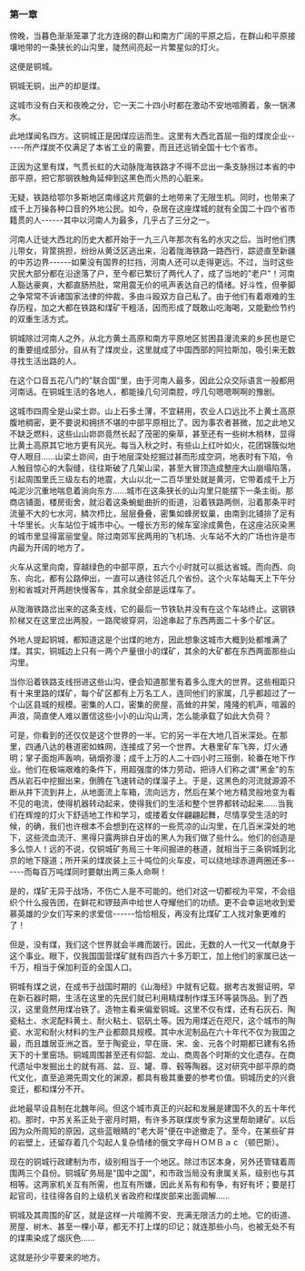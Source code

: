 ### 第一章

傍晚，当暮色渐渐笼罩了北方连绵的群山和南方广阔的平原之后，在群山和平原接壤地带的一条狭长的山沟里，陡然间亮起一片繁星似的灯火。

这便是铜城。

铜城无铜，出产的却是煤。

这城市没有白天和夜晚之分，它一天二十四小时都在激动不安地喧腾着，象一锅沸水。

此地煤闻名四方。这铜城正是因煤应运而生。这里有大西北首屈一指的煤炭企业------所产煤炭不仅满足了本省工业的需要，而且还远销全国十七个省市。

正因为这里有煤，气贯长虹的大动脉陇海铁路才不得不岔出一条支脉拐过本省的中部平原，把它那钢铁触角延伸到这黑色而火热的心脏来。

无疑，铁路给鄂尔多斯地区南缘这片荒僻的土地带来了无限生机。同时，也带来了成千上万操各种口音的外地公民。如今，杂居在这座煤城的就有全国二十四个省市籍贯的人------其中以河南人为最多，几乎占了三分之一。

河南人迁徙大西北的历史大都开始于一九三八年那次有名的水灾之后。当时他们携儿带女，背筐挑担，纷纷从黄泛区逃出来，沿着陇海铁路一路西行，踪迹直至新疆的中苏边界------如果没有国界的拦挡，河南人还可以走得更远。不过，当时这些灾民大部分都在沿途落了户，至今都已繁衍了两代人了，成了当地的"老户"！河南人豁达豪爽，大都直肠热肚，常用震无价的吼声表达自己的情绪。好斗性，但拳脚之争常常不诉诸国家法律的仲裁，多由斗殴双方自己私了。由于他们有着艰难的生存历程，加之大都在铁路和煤矿干粗活，因而形成了既敢山吃海喝，又能勤俭节约的双重生活方式。

铜城除过河南人之外，从北方黄土高原和南方平原地区贫困县漫流来的乡民也是它的重要组成部分。自从有了煤炭业，这里就成了中国西部的阿拉斯加，吸引来无数寻找生活出路的人。

在这个口音五花八门的"联合国"里，由于河南人最多，因此公众交际语言一般都用河南话。在铜城生活的各地人，都能操几句河南腔，哼几句嗯嗯啊啊的豫剧。

这城市四周全是山梁土峁。山上石多土薄，不宜耕用，农业人口远比不上黄土高原腹地稠密，更不要说和拥挤不堪的中部平原相比了。因为事农者甚微，加之此地又不缺乏燃料，这些山山峁峁竟然长起了茂密的柴草，甚至还有一些树木梢林，显得比黄土高原其它地方更有风光。每当入秋之时，有些山上红叶如火，花团锦簇似地夺人眼目......山梁土峁间，由于地层深处挖掘过甚而形成空洞，地表时有下陷，令人触目惊心的大裂缝，往往斯破了几架山梁，甚至大冒顶造成整座大山崩塌陷落，引起周围里氏三级左右的地震，大山以北一二百华里处就是黄河，它带着成千上万吨泥沙沉重地喘息着淌向东方......城市在这条狭长的山沟里只能摆下一条主街。那商店铺面，楼房街舍，就沿着这条蜿蜓曲折的街道，沿着铁路两侧，沿着那条平时流量不大的七水河，鳞次栉比，层层叠叠，密集如蜂房蚁巢，由南到北铺排了足有十华里长。火车站位于城市中心。一幢长方形的候车室涂成黄色，在这座沾灰染黑的城市里显得富丽堂皇。除过南郊军民两用的飞机场、火车站不大的广场也许是市内最为开阔的地方了。

火车从这里向南，穿越绿色的中部平原，五六个小时就可以抵达省城。而向西、向东、向北，都有公路伸出，一直可以通往邻近几个省份。这个火车站每天上下午分别和省城对开两趟快慢客车，其余就全部是运煤车了。

从陇海铁路岔出来的这条支线，它的最后一节铁轨并没有在这个车站终止。这钢铁阶梯又在这里岔出两股，一路爬坡穿洞，沿途串起了东西两面二十多个矿区。

外地人提起铜城，都知道这是个出煤的地方，因此想象这城市大概到处都堆满了煤。其实，铜城边上只有一两个产量很小的煤矿，其余的大矿都在东西两面那些山沟里。

当你沿着铁路支线拐进这些山沟，便会知道那里有着多么庞大的世界。这些相距只有十来里路的煤矿，每个矿区都有上万名工人，连同他们的家属，几乎都超过了一个山区县城的规模。密集的人口，密集的房屋，高耸的井架，隆隆的机声，喧嚣的声浪，简直使人难以置信这些小小的山沟山湾，怎么能承载了如此大负荷？

可是，你看到的还仅仅是这个世界的一半。它的另一半在大地几百米深处。在那里，四通八达的巷道密如蛛网，连接成了另一个世界。大巷里矿车飞奔，灯火通明；掌子面炮声轰响，硝烟弥漫；成千上万的人二十四小时三班倒，轮番在地下作业。他们在极端艰难的条件下，用超强度的体力劳动，把诗人们称之谓"黑金"的东西从岩石中挖掘出来，倒腾在飞速转动的煤溜子上。于是，这黑色的河流就源源不断从井下流到井上，从地面流上车箱，流向远方，然后在某个地方精灵般地变为看不见的电流，使得机器转动起来，使得我们的生活和整个世界都转动起来......当我们在辉煌的灯火下舒适地工作和学习，或搂着女伴翩翩起舞，尽情享受生活的时候，的确，我们也许根本不会想到在这样的一些荒凉的山沟里，在几百米深处的地下，这些流血流汗、黑得只露两排白牙齿的黑人为我们做了些什么。他们的创造是多么惊人！远的不说，仅铜城矿务局三十年间掘进的巷道，就相当于三条铜城到北京的地下隧道；所开采的煤炭装上三十吨位的火车皮，可以绕地球赤道两圈还多------而每百万吨煤同时要献出两三条人命啊！

是的，煤矿无异于战场，不伤亡人是不可能的。他们对这一切都视为平常，不会组织个什么报告团，在鲜花和锣鼓声中给世人夺耀他们的功绩。更不会幸运地收到爱慕英雄的少女们写来的求爱信------恰恰相反，再没有比煤矿工人找对象更难的了！

但是，没有煤，我们这个世界就会半瘫而跛行。因此，无数的人一代又一代献身于这个事业。眼下，仅我国国营煤矿就有四百六十多万职工，加上他们的家属已达一千万，相当于保加利亚的全国人口。

铜城有煤之说，在成书于战国时期的《山海经》中就有记载。据考古发掘证明，早在新石器时期，生活在这里的先民们就已利用精煤制作煤玉环等装饰品。到了西汉，这里竟然用煤冶铁了。造物主看来偏爱铜城。这里不仅有煤，还有石灰石、陶瓷粘土、水泥配料黄土、耐火粘土、铝矾土等。因为用煤近在咫尺，这个城市的陶瓷、水泥和耐火材料的生产业都颇具规模。其中水泥制品在六十年代不仅为我国之最，而且雄居亚洲之首。至于陶瓷业，早在唐、宋、金、元各个时期都已建有名扬天下的十里窑场。铜城周围甚至还有仰韶、龙山、商周各个时斯的文化遗存。在商代遗址中发掘出土的就有鬲、盆、豆、罐、尊、毂等陶器。这对研究中部平原的商代文化，直至追溯先周文化的渊源，都具有极其重要的参考价值。铜城历史的兴衰变迁，都和煤分不开。

此地最早设县制在北魏年间。但这个城市真正的兴起和发展是建国不久的五十年代初。那时，中苏关系正处于密月时期，有许多苏联煤炭专家为这里帮助建矿。以后因为众所周知的原因，这些蓝眼睛的"老大哥"便在中途撤走了。至今，在某些矿井的岩壁上，还留存着几个勾起人复杂情绪的俄文字母ＨＯＭＢａｃ（顿巴斯）。

现在的铜城行政建制为市，级别相当于一个地区。除过市区本身，另外还管辖着周围两三个县份。铜城矿务局是"国中之国"，和市政当局没有隶属关系，级别也与其相等。这两家机关互有所需，也互有所嫌，因此关系有和有争，有好有坏；要是打起官司，往往得各自的上级机关省政府和煤炭部来出面调解......

铜城及其周围的矿区，就是这样一片喧腾不安、充满无限活力的土地。它的街道、房屋、树木、甚至一棵小草，都无不打上煤的印记；就连那些小鸟，也被无处不有的煤熏染成了烟灰色......

这就是孙少平要来的地方。
